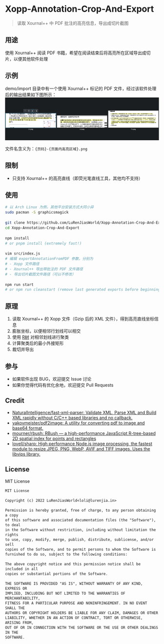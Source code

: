 # Xopp-Annotation-Crop-And-Export
> 读取 Xournal++ 中 PDF 批注的高亮信息，导出成切片截图

## 用途
使用 Xournal++ 阅读 PDF 书籍，希望在阅读结束后将高亮所在区域导出成切片，以便其他软件处理

## 示例
demo/import 目录中有一个使用 Xournal++ 标记的 PDF 文件，经过该软件处理后的输出结果如下图所示：
![](./demo/images/exports.png)

文件名含义为：`{页码}-{页面内高亮区域}.png`

## 限制
- 只支持 Xournal++ 的高亮直线（即荧光笔直线工具，其他均不支持）

## 使用
```bash
# 以 Arch Linux 为例，其他平台安装方式大同小异
sudo pacman -S graphicsmagick

git clone https://github.com/LuRenJiasWorld/Xopp-Annotation-Crop-And-Export.git
cd Xopp-Annotation-Crop-And-Export

npm install
# or pnpm install (extremely fast!)

vim src/index.js
# 编辑 exportAnnotationFromPDF 参数，分别为
# - Xopp 文件路径
# - Xournal++ 导出带批注的 PDF 文件路径
# - 导出切片截图文件路径（可以不修改）

npm run start
# or npm run cleanstart (remove last generated exports before beginning)
```

## 原理
1. 读取 Xournal++ 的 Xopp 文件（Gzip 后的 XML 文件），得到高亮直线坐标信息
2. 膨胀坐标，以便相邻行划线可以相交
3. 使用 [R树](https://zh.wikipedia.org/zh-hans/R%E6%A0%91) 对相邻划线进行聚类
4. 计算聚类后的最小外接矩形
5. 裁切并导出

## 参与
- 如果软件出现 BUG，欢迎提交 Issue 讨论
- 如果你觉得代码有优化余地，欢迎提交 Pull Requests

## Credit
- [NaturalIntelligence/fast-xml-parser: Validate XML, Parse XML and Build XML rapidly without C/C++ based libraries and no callback.](https://github.com/NaturalIntelligence/fast-xml-parser)
- [yakovmeister/pdf2image: A utility for converting pdf to image and base64 format.](https://github.com/yakovmeister/pdf2image)
- [mourner/rbush: RBush — a high-performance JavaScript R-tree-based 2D spatial index for points and rectangles](https://github.com/mourner/rbush)
- [lovell/sharp: High performance Node.js image processing, the fastest module to resize JPEG, PNG, WebP, AVIF and TIFF images. Uses the libvips library.](https://github.com/lovell/sharp)

## License
MIT License
```
MIT License

Copyright (c) 2022 LuRenJiasWorld<loli@lurenjia.in>

Permission is hereby granted, free of charge, to any person obtaining a copy
of this software and associated documentation files (the "Software"), to deal
in the Software without restriction, including without limitation the rights
to use, copy, modify, merge, publish, distribute, sublicense, and/or sell
copies of the Software, and to permit persons to whom the Software is
furnished to do so, subject to the following conditions:

The above copyright notice and this permission notice shall be included in all
copies or substantial portions of the Software.

THE SOFTWARE IS PROVIDED "AS IS", WITHOUT WARRANTY OF ANY KIND, EXPRESS OR
IMPLIED, INCLUDING BUT NOT LIMITED TO THE WARRANTIES OF MERCHANTABILITY,
FITNESS FOR A PARTICULAR PURPOSE AND NONINFRINGEMENT. IN NO EVENT SHALL THE
AUTHORS OR COPYRIGHT HOLDERS BE LIABLE FOR ANY CLAIM, DAMAGES OR OTHER
LIABILITY, WHETHER IN AN ACTION OF CONTRACT, TORT OR OTHERWISE, ARISING FROM,
OUT OF OR IN CONNECTION WITH THE SOFTWARE OR THE USE OR OTHER DEALINGS IN THE
SOFTWARE.
```

